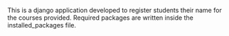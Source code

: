 This is a django application developed to register students their name for the courses provided. Required packages are written inside the installed_packages file.
